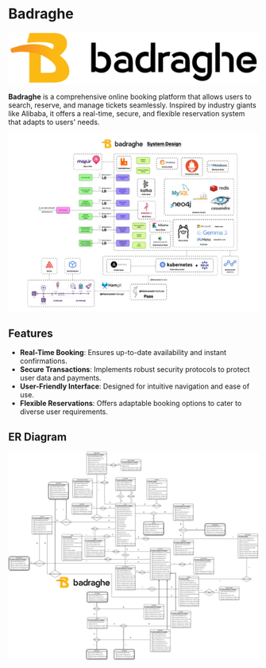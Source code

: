 # Badraghe

![Badraghe Logo](./assets/badraghe-logo.png)

**Badraghe** is a comprehensive online booking platform that allows users to search, reserve, and manage tickets seamlessly. Inspired by industry giants like Alibaba, it offers a real-time, secure, and flexible reservation system that adapts to users' needs.


![SystemDesign](./assets/Badraghe-systemdesign.jpg)

## Features

- **Real-Time Booking**: Ensures up-to-date availability and instant confirmations.
- **Secure Transactions**: Implements robust security protocols to protect user data and payments.
- **User-Friendly Interface**: Designed for intuitive navigation and ease of use.
- **Flexible Reservations**: Offers adaptable booking options to cater to diverse user requirements.

## ER Diagram

![ERDiagram](./assets/Badraghe-ERD.png)